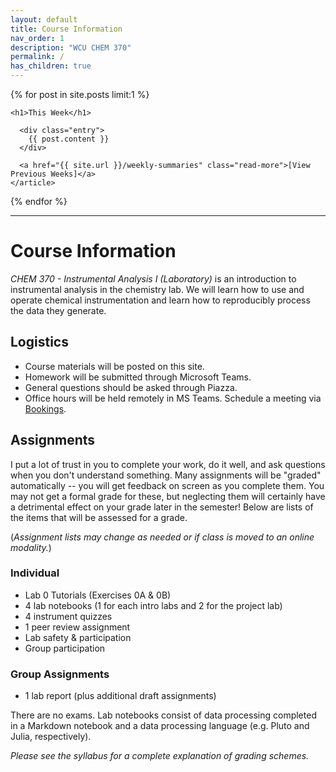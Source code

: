 ```yaml
---
layout: default
title: Course Information
nav_order: 1
description: "WCU CHEM 370"
permalink: /
has_children: true
---
```





<div class="card">
  {% for post in site.posts limit:1 %}
    <article class="post">

    <h1>This Week</h1>

      <div class="entry">
        {{ post.content }}
      </div>

      <a href="{{ site.url }}/weekly-summaries" class="read-more">[View Previous Weeks]</a>
    </article>
  {% endfor %}
</div>

-----

# Course Information

*CHEM 370 - Instrumental Analysis I (Laboratory)* is an introduction to instrumental analysis in the chemistry lab.  We will learn how to use and operate chemical instrumentation and learn how to reproducibly process the data they generate.

## Logistics

- Course materials will be posted on this site.
- Homework will be submitted through Microsoft Teams.
- General questions should be asked through Piazza.
- Office hours will be held remotely in MS Teams.  Schedule a meeting via [Bookings](https://outlook.office365.com/owa/calendar/DrFischer@catamountwcu.onmicrosoft.com/bookings/).

## Assignments

I put a lot of trust in you to complete your work, do it well, and ask questions when you don't understand something.  Many assignments will be "graded" automatically -- you will get feedback on screen as you complete them.  You may not get a formal grade for these, but neglecting them will certainly have a detrimental effect on your grade later in the semester!  Below are lists of the items that will be assessed for a grade.  

(*Assignment lists may change as needed or if class is moved to an online modality.*)

### Individual

- Lab 0 Tutorials (Exercises 0A & 0B)
- 4 lab notebooks (1 for each intro labs and 2 for the project lab)
- 4 instrument quizzes
- 1 peer review assignment
- Lab safety & participation
- Group participation

### Group Assignments

- 1 lab report (plus additional draft assignments)

There are no exams.  Lab notebooks consist of data processing completed in a Markdown notebook and a data processing language (e.g. Pluto and Julia, respectively).

*Please see the syllabus for a complete explanation of grading schemes.*
